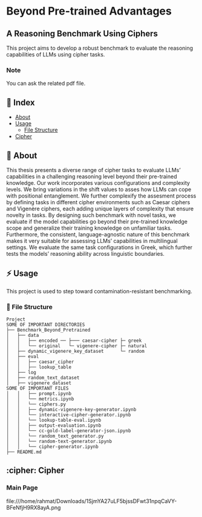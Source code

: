 # Beyond Pre-trained Advantages
## A Reasoning Benchmark Using Ciphers
This project aims to develop a robust benchmark to evaluate the reasoning capabilities of LLMs using cipher tasks. 

### Note
You can ask the related pdf file. 

## :ledger: Index

- [About](#beginner-about)
- [Usage](#zap-usage)
  - [File Structure](#file_folder-file-structure)
- [Cipher](#cipher)


##  :beginner: About
This thesis presents a diverse range of cipher tasks to evaluate LLMs’ capabilities in a
challenging reasoning level beyond their pre-trained knowledge. Our work incorporates
various configurations and complexity levels. We bring variations in the shift values
to asses how LLMs can cope with positional entanglement. We further complexify the
assesment process by defining tasks in different cipher environments such as Caesar
ciphers and Vigenère ciphers, each adding unique layers
of complexity that ensure novelty in tasks. By designing such benchmark with novel tasks,
we evaluate if the model capabilities go beyond their pre-trained knowledge scope and
generalize their training knowledge on unfamiliar tasks. Furthermore, the consistent,
language-agnostic nature of this benchmark makes it very suitable for assessing LLMs’
capabilities in multilingual settings. We evaluate the same task configurations in Greek,
which further tests the models’ reasoning ability across linguistic boundaries.




## :zap: Usage
This project is used to step toward contamination-resistant benchmarking. 




###  :file_folder: File Structure


```
Project
SOME OF IMPORTANT DIRECTORIES
├── Benchmark_Beyond_Pretrained
│   ├── data
│   │   ├── encoded ── ├─── caesar-cipher ├─ greek
│   │   └── original   └─ vigenere-cipher ├─ natural 
│   ├── dynamic_vigenere_key_dataset      └─ random
│   ├── eval
│   │   ├── caesar_cipher
│   │   ├── lookup_table
│   ├── log
│   ├── random_text_dataset
│   ├── vigenere_dataset
SOME OF IMPORTANT FILES
│   │   ├── prompt.ipynb
│   │   └── metrics.ipynb
│   │   └── ciphers.py
│   │   ├── dynamic-vigenere-key-generator.ipynb
│   │   └── interactive-cipher-generator.ipynb
│   │   └── lookup-table-eval.ipynb
│   │   ├── output-evaluation.ipynb
│   │   └── cc-gold-label-generator-json.ipynb
│   │   └── random_text_generator.py
│   │   └── random-text-generator.ipynb
│   │   └── cipher-generator.ipynb
├── README.md

```

##  :cipher: Cipher
### Main Page
file:///home/rahmat/Downloads/1SjmYA27uLF5bjssDFwt31npqCaVY-BFeNfjH9RX8ayA.png

